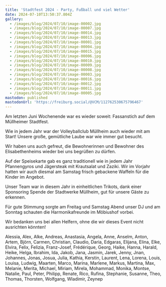 ```yaml
---
title: 'Stadtfest 2024 - Party, Fußball und viel Wetter'
date: 2024-07-10T13:50:37.804Z
gallery:
  - /images/blog/2024/07/10/image-00002.jpg
  - /images/blog/2024/07/10/image-00007.jpg
  - /images/blog/2024/07/10/image-00014.jpg
  - /images/blog/2024/07/10/image-00013.jpg
  - /images/blog/2024/07/10/image-00001.jpg
  - /images/blog/2024/07/10/image-00004.jpg
  - /images/blog/2024/07/10/image-00015.jpg
  - /images/blog/2024/07/10/image-00006.jpg
  - /images/blog/2024/07/10/image-00010.jpg
  - /images/blog/2024/07/10/image-00009.jpg
  - /images/blog/2024/07/10/image-00008.jpg
  - /images/blog/2024/07/10/image-00003.jpg
  - /images/blog/2024/07/10/image-00016.jpg
  - /images/blog/2024/07/10/image-00012.jpg
  - /images/blog/2024/07/10/image-00011.jpg
  - /images/blog/2024/07/10/image-00005.jpg
mastodon: published
mastodonUrl: 'https://freiburg.social/@VCM/112762530675796467'
---
```

Am letzten Juni Wochenende war es wieder soweit: Fassanstich auf dem Müllheimer Stadtfest.

Wie in jedem Jahr war der Volleyballclub Müllheim auch wieder mit am Start! Unsere große, gemütliche Laube war wie immer gut besucht. 

Wir haben uns auch gefreut, die Bewohnerinnen und Bewohner des Elisabethenheims wieder bei uns begrüßen zu dürfen.

Auf der Speisekarte gab es ganz traditionell wie in jedem Jahr Pfannengyros und Jägersteak mit Krautsalat und Zaziki. Wir im Vorjahr hatten wir auch diesmal am Samstag frisch gebackene Waffeln für die Kinder im Angebot. 

Unser Team war in diesem Jahr in einheitlichen Trikots, dank einer Sponsoring Spende der Stadtwerke Müllheim, gut für unsere Gäste zu erkennen.

Für gute Stimmung sorgte am Freitag und Samstag Abend unser DJ und am Sonntag schauten die Harmonikafreunde im Möbiushof vorbei.



Wir bedanken uns bei allen Helfern, ohne die wir dieses Event nicht ausrichten könnten!



Alessia, Alex, Alke, Andreas, Anastasia, Angela, Anne, Anselm, Anton, Artem, Björn, Carmen, Christian, Claudio, Daria, Edgaras, Elijana, Elina, Elke, Elvira, Felix, Felizia, Franz-Josef, Frédérique, Georg, Haike, Hanna, Harald, Heike, Helga, Ibrahim, Ida, Jakob, Jana, Jasmin, Jarek, Jenny, Jnan, Johannes, Jonas, Josua, Julia, Kathia, Kerstin, Laurent, Lena, Lorena, Louis, Louisa, Ludwig, Maarten, Marco, Marina, Marlene, Markus, Martina, Max, Melanie, Merita, Michael, Miriam, Mirela, Mohammad, Monika, Montse, Natalie, Paul, Peter, Philipp, Renate, Rico, Rufina, Stephanie, Susanne, Theo, Thomas, Thorsten, Wolfgang, Wladimir, Zeynep

